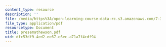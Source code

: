 ```yaml
---
content_type: resource
description: ''
file: /media/https%3A/open-learning-course-data-rc.s3.amazonaws.com/7-349-biological-computing-at-the-crossroads-of-engineering-and-science-spring-2005/dfc53df94ed2ee67e6eca71a7f4cdf94_presemathewson.pdf
file_type: application/pdf
resourcetype: Document
title: presemathewson.pdf
uid: dfc53df9-4ed2-ee67-e6ec-a71a7f4cdf94
---
```

